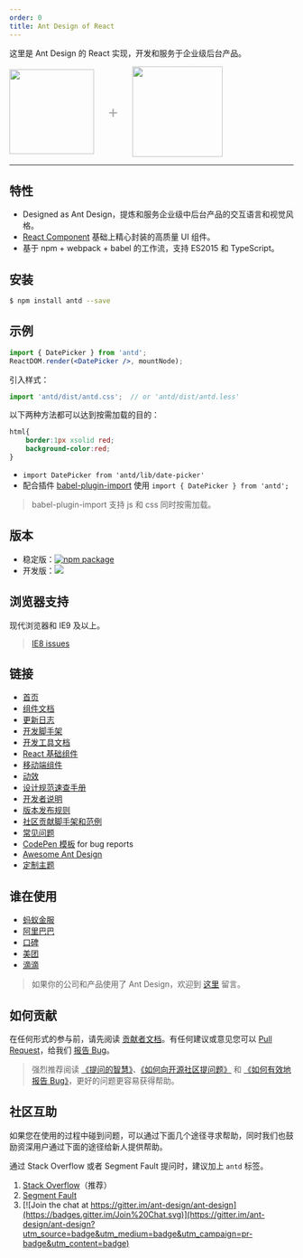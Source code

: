 ```yaml
---
order: 0
title: Ant Design of React
---
```


这里是 Ant Design 的 React 实现，开发和服务于企业级后台产品。

<div class="pic-plus">
  <img width="150" src="https://t.alipayobjects.com/images/rmsweb/T11aVgXc4eXXXXXXXX.svg">
  <span>+</span>
  <img width="160" src="https://t.alipayobjects.com/images/rmsweb/T16xRhXkxbXXXXXXXX.svg">
</div>

<style>
.pic-plus > * {
  display: inline-block!important;
  vertical-align: middle;
}
.pic-plus span {
  font-size: 30px;
  color: #aaa;
  margin: 0 20px;
}
</style>

---

## 特性

- Designed as Ant Design，提炼和服务企业级中后台产品的交互语言和视觉风格。
- [React Component](http://react-component.github.io/badgeboard/) 基础上精心封装的高质量 UI 组件。
- 基于 npm + webpack + babel 的工作流，支持 ES2015 和 TypeScript。

## 安装

```bash
$ npm install antd --save
```

## 示例

```jsx
import { DatePicker } from 'antd';
ReactDOM.render(<DatePicker />, mountNode);
```

引入样式：

```jsx
import 'antd/dist/antd.css';  // or 'antd/dist/antd.less'
```

以下两种方法都可以达到按需加载的目的：

```css
html{
    border:1px xsolid red;
    background-color:red;
}
```

- `import DatePicker from 'antd/lib/date-picker'`
- 配合插件 [babel-plugin-import](https://github.com/ant-design/babel-plugin-import) 使用 `import { DatePicker } from 'antd';`

> babel-plugin-import 支持 js 和 css 同时按需加载。

## 版本

- 稳定版：[![npm package](https://img.shields.io/npm/v/antd.svg?style=flat-square)](https://www.npmjs.org/package/antd)
- 开发版：[![](https://cnpmjs.org/badge/v/antd.svg?&tag=beta&subject=npm)](https://www.npmjs.org/package/antd)

## 浏览器支持

现代浏览器和 IE9 及以上。

> [IE8 issues](https://github.com/xcatliu/react-ie8)

## 链接

- [首页](http://ant.design/)
- [组件文档](/docs/react/introduce)
- [更新日志](/changelog)
- [开发脚手架](https://github.com/dvajs/dva-cli/)
- [开发工具文档](http://ant-tool.github.io/)
- [React 基础组件](http://react-component.github.io/)
- [移动端组件](http://mobile.ant.design)
- [动效](https://motion.ant.design)
- [设计规范速查手册](https://os.alipayobjects.com/rmsportal/HTXUgPGkyyxEivE.png)
- [开发者说明](https://github.com/ant-design/ant-design/wiki/Development)
- [版本发布规则](https://github.com/ant-design/ant-design/wiki/%E8%BD%AE%E5%80%BC%E8%A7%84%E5%88%99%E5%92%8C%E7%89%88%E6%9C%AC%E5%8F%91%E5%B8%83%E6%B5%81%E7%A8%8B)
- [社区贡献脚手架和范例](https://github.com/ant-design/ant-design/issues/129)
- [常见问题](https://github.com/ant-design/ant-design/wiki/FAQ)
- [CodePen 模板](http://codepen.io/benjycui/pen/KgPZrE?editors=001) for bug reports
- [Awesome Ant Design](https://github.com/websemantics/awesome-ant-design)
- [定制主题](/docs/react/customize-theme)

## 谁在使用

- [蚂蚁金服](http://www.antgroup.com/)
- [阿里巴巴](http://www.alibaba.com/)
- [口碑](http://www.koubei.com/)
- [美团](http://www.meituan.com)
- [滴滴](http://www.xiaojukeji.com/)

> 如果你的公司和产品使用了 Ant Design，欢迎到 [这里](https://github.com/ant-design/ant-design/issues/477) 留言。

## 如何贡献

在任何形式的参与前，请先阅读 [贡献者文档](https://github.com/ant-design/ant-design/blob/master/.github/CONTRIBUTING.md)。有任何建议或意见您可以 [Pull Request](https://github.com/ant-design/ant-design/pulls)，给我们 [报告 Bug](https://github.com/ant-design/ant-design/issues/new)。

> 强烈推荐阅读 [《提问的智慧》](https://github.com/ryanhanwu/How-To-Ask-Questions-The-Smart-Way)、[《如何向开源社区提问题》](https://github.com/seajs/seajs/issues/545) 和 [《如何有效地报告 Bug》](http://www.chiark.greenend.org.uk/%7Esgtatham/bugs-cn.html)，更好的问题更容易获得帮助。

## 社区互助

如果您在使用的过程中碰到问题，可以通过下面几个途径寻求帮助，同时我们也鼓励资深用户通过下面的途径给新人提供帮助。

通过 Stack Overflow 或者 Segment Fault 提问时，建议加上 `antd` 标签。

1. [Stack Overflow](http://stackoverflow.com/questions/tagged/antd)（推荐）
2. [Segment Fault](https://segmentfault.com/t/antd)
3. [![Join the chat at https://gitter.im/ant-design/ant-design](https://badges.gitter.im/Join%20Chat.svg)](https://gitter.im/ant-design/ant-design?utm_source=badge&utm_medium=badge&utm_campaign=pr-badge&utm_content=badge)

